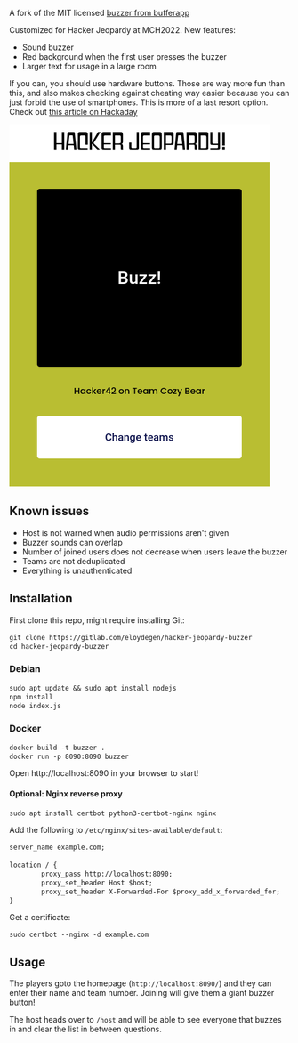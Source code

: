 A fork of the MIT licensed [buzzer from bufferapp](https://github.com/bufferapp/buzzer)

Customized for Hacker Jeopardy at MCH2022. New features:
* Sound buzzer
* Red background when the first user presses the buzzer
* Larger text for usage in a large room

If you can, you should use hardware buttons. Those are way more fun than this, and also makes checking against cheating way easier because you can just forbid the use of smartphones. This is more of a last resort option. Check out [this article on Hackaday](https://hackaday.com/2019/08/20/game-on-with-these-open-source-arduino-buzzers/)

![Buzzer screenshot](/screenshots/buzzer.png "Buzzer screenshot")

## Known issues
* Host is not warned when audio permissions aren't given
* Buzzer sounds can overlap
* Number of joined users does not decrease when users leave the buzzer
* Teams are not deduplicated
* Everything is unauthenticated

## Installation 
First clone this repo, might require installing Git:
```
git clone https://gitlab.com/eloydegen/hacker-jeopardy-buzzer
cd hacker-jeopardy-buzzer
```
### Debian
```
sudo apt update && sudo apt install nodejs
npm install
node index.js
```
### Docker
```
docker build -t buzzer .
docker run -p 8090:8090 buzzer
```

Open http://localhost:8090 in your browser to start!

#### Optional: Nginx reverse proxy
```
sudo apt install certbot python3-certbot-nginx nginx
```

Add the following to `/etc/nginx/sites-available/default`:
```
server_name example.com;

location / {
        proxy_pass http://localhost:8090;
        proxy_set_header Host $host;
        proxy_set_header X-Forwarded-For $proxy_add_x_forwarded_for;
}
```

Get a certificate:
```
sudo certbot --nginx -d example.com
```

## Usage 

The players goto the homepage (`http://localhost:8090/`) and they can enter their name and team
number. Joining will give them a giant buzzer button!

The host heads over to `/host` and will be able to see everyone that buzzes in and clear the list
in between questions.
